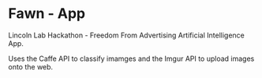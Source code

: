 # Fawn - App
Lincoln Lab Hackathon - Freedom From Advertising Artificial Intelligence App.

Uses the Caffe API to classify imamges and the Imgur API to upload images onto the web.
